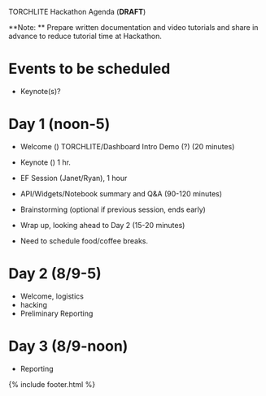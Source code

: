 TORCHLITE Hackathon Agenda (**DRAFT**)

**Note: ** Prepare written documentation and video tutorials and share in advance to reduce tutorial time at Hackathon. 




# Events to be scheduled
- Keynote(s)?

# Day 1 (noon-5)

- Welcome () TORCHLITE/Dashboard Intro Demo (?) (20 minutes)
- Keynote () 1 hr.
- EF Session (Janet/Ryan), 1 hour
- API/Widgets/Notebook summary and Q&A (90-120 minutes)
- Brainstorming (optional if previous session, ends early)
- Wrap up, looking ahead to Day 2 (15-20 minutes)

- Need to schedule food/coffee breaks.

# Day 2 (8/9-5)

- Welcome, logistics
- hacking
- Preliminary Reporting 

# Day 3 (8/9-noon)

- Reporting 

{% include footer.html %}
